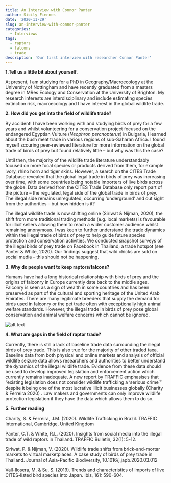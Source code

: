 ```yaml
---
title: An Interview with Connor Panter
author: Sicily Fiennes
date: '2020-11-29'
slug: an-interview-with-connor-panter
categories:
  - Interviews
tags:
  - raptors
  - falcons
  - trade
description: 'Our first interview with researcher Connor Panter'
---
```


**1.Tell us a little bit about yourself.**

At present, I am studying for a PhD in Geography/Macroecology at the University of Nottingham and have recently graduated from a masters degree in MRes Ecology and Conservation at the University of Brighton. My research interests are interdisciplinary and include estimating species extinction risk, macroecology and I have interest in the global wildlife trade. 

**2. How did you get into the field of wildlife trade?** 

By accident! I have been working with and studying birds of prey for a few years and whilst volunteering for a conservation project focused on the endangered Egyptian Vulture (*Neophron percnopterus*) in Bulgaria, I learned about the bush meat trade in various regions of sub-Saharan Africa. I found myself scouring peer-reviewed literature for more information on the global trade of birds of prey but found relatively little – but why was this the case?

Until then, the majority of the wildlife trade literature understandably focused on more focal species or products derived from them, for example ivory, rhino horn and tiger skins. However, a search on the CITES Trade Database revealed that the global legal trade in birds of prey was increasing over time, with some countries being notable importers of live birds across the globe. Data derived from the CITES Trade Database only report part of the picture – the regulated, legal side of the global trade in birds of prey. The illegal side remains unregulated, occurring ‘underground’ and out sight from the authorities – but how hidden is it?

The illegal wildlife trade is now shifting online (Siriwat & Nijman, 2020), the shift from more traditional trading methods (e.g. local markets) is favourable for illicit sellers allowing them to reach a wider customer audience whilst remaining anonymous. I was keen to further understand the trade dynamics within the illegal trade of birds of prey to help guide future species protection and conservation activities. We conducted snapshot surveys of the illegal birds of prey trade on Facebook in Thailand; a trade hotspot (see Panter & White, 2020). Our findings suggest that wild chicks are sold on social media – this should not be happening.

**3. Why do people want to keep raptors/falcons?** 

Humans have had a long historical relationship with birds of prey and the origins of falconry in Europe currently date back to the middle ages. Falconry is seen as a sign of wealth in some countries and has been preserved as part of the cultural and sporting heritage of the United Arab Emirates. There are many legitimate breeders that supply the demand for birds used in falconry or the pet trade often with exceptionally high animal welfare standards. However, the illegal trade in birds of prey pose global conservation and animal welfare concerns which cannot be ignored. 

![alt text](6CZMM9Lc.jpg_large)


**4. What are gaps in the field of raptor trade?**

Currently, there is still a lack of baseline trade data surrounding the illegal birds of prey trade. This is also true for the majority of other traded taxa. Baseline data from both physical and online markets and analysis of official wildlife seizure data allows researchers and authorities to better understand the dynamics of the illegal wildlife trade. Evidence from these data should be used to develop improved legislation and enforcement action which currently remains inadequate. A new report by TRAFFIC emphasises that “existing legislation does not consider wildlife trafficking a ‘serious crime’” despite it being one of the most lucrative illicit businesses globally (Charity & Ferreira 2020) . Law makers and governments can only improve wildlife protection legislation if they have the data which allows them to do so.

**5. Further reading** 

Charity, S. & Ferreira, J.M. (2020). Wildlife Trafficking in Brazil. TRAFFIC International, Cambridge, United Kingdom

Panter, C.T. & White, R.L. (2020). Insights from social media into the illegal trade of wild raptors in Thailand. TRAFFIC Bulletin, 32(1): 5-12.

Siriwat, P. & Nijman, V. (2020). Wildlife trade shifts from brick-and-mortar markets to virtual marketplaces: A case study of birds of prey trade in Thailand. Journal of Asia-Pacific Biodiversity, 10.1016/j.japb.2020.03.012

Vall-llosera, M. & Su, S. (2019). Trends and characteristics of imports of live CITES-listed bird species into Japan. Ibis, 161: 590-604.
 

